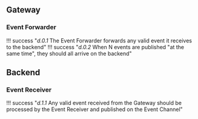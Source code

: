 ## Gateway

### Event Forwarder

!!! success "_d.0.1_ The Event Forwarder forwards any valid event it receives to the backend"
!!! success "_d.0.2_ When N events are published "at the same time", they should all arrive on the backend"


## Backend

### Event Receiver

!!! success "_d.1.1_ Any valid event received from the Gateway should be processed by the Event Receiver and published on the Event Channel"
